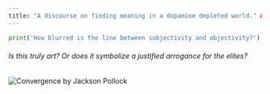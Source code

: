 ```yaml
---
title: "A discourse on finding meaning in a dopamine depleted world." Art
---
```


``` python
print('How blurred is the line between subjectivity and objectivity?')
```

###### Is this truly art? Or does it symbolize a justified arrogance for the elites?
![Convergence by Jackson Pollock](https://www.jackson-pollock.org/assets/img/paintings/convergence.jpg)

